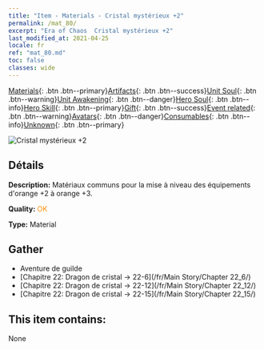 ```yaml
---
title: "Item - Materials - Cristal mystérieux +2"
permalink: /mat_80/
excerpt: "Era of Chaos  Cristal mystérieux +2"
last_modified_at: 2021-04-25
locale: fr
ref: "mat_80.md"
toc: false
classes: wide
---
```

 [Materials](/ItemsFR/){: .btn .btn--primary}[Artifacts](/ItemsFR/Artifacts/){: .btn .btn--success}[Unit Soul](/ItemsFR/UnitSoul/){: .btn .btn--warning}[Unit Awakening](/ItemsFR/UnitAwakening/){: .btn .btn--danger}[Hero Soul](/ItemsFR/HeroSoul/){: .btn .btn--info}[Hero Skill](/ItemsFR/HeroSkill/){: .btn .btn--primary}[Gift](/ItemsFR/Gift/){: .btn .btn--success}[Event related](/ItemsFR/Events/){: .btn .btn--warning}[Avatars](/ItemsFR/Avatars/){: .btn .btn--danger}[Consumables](/ItemsFR/Consumables/){: .btn .btn--info}[Unknown](/ItemsFR/Unknown/){: .btn .btn--primary}

 ![Cristal mystérieux +2](/images/t/i_cailiao_shuijing3.png)

## Détails
 **Description:** Matériaux communs pour la mise à niveau des équipements d'orange +2 à orange +3.

 **Quality:** <span style="color: #FF8C00">OK</span>

 **Type:** Material

## Gather

*    Aventure de guilde 
*    [Chapitre 22: Dragon de cristal -> 22-6](/fr/Main Story/Chapter 22_6/) 
*    [Chapitre 22: Dragon de cristal -> 22-12](/fr/Main Story/Chapter 22_12/) 
*    [Chapitre 22: Dragon de cristal -> 22-15](/fr/Main Story/Chapter 22_15/) 

## This item contains:

  None

